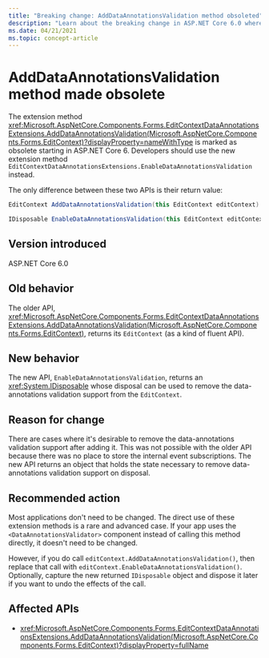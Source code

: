 ```yaml
---
title: "Breaking change: AddDataAnnotationsValidation method obsoleted"
description: "Learn about the breaking change in ASP.NET Core 6.0 where the AddDataAnnotationsValidation method is replaced with EnableDataAnnotationsValidation."
ms.date: 04/21/2021
ms.topic: concept-article
---
```

# AddDataAnnotationsValidation method made obsolete

The extension method <xref:Microsoft.AspNetCore.Components.Forms.EditContextDataAnnotationsExtensions.AddDataAnnotationsValidation(Microsoft.AspNetCore.Components.Forms.EditContext)?displayProperty=nameWithType> is marked as obsolete starting in ASP.NET Core 6. Developers should use the new extension method `EditContextDataAnnotationsExtensions.EnableDataAnnotationsValidation` instead.

The only difference between these two APIs is their return value:

```csharp
EditContext AddDataAnnotationsValidation(this EditContext editContext) { ... }

IDisposable EnableDataAnnotationsValidation(this EditContext editContext) { ... }
```

## Version introduced

ASP.NET Core 6.0

## Old behavior

The older API, <xref:Microsoft.AspNetCore.Components.Forms.EditContextDataAnnotationsExtensions.AddDataAnnotationsValidation(Microsoft.AspNetCore.Components.Forms.EditContext)>, returns its `EditContext` (as a kind of fluent API).

## New behavior

The new API, `EnableDataAnnotationsValidation`, returns an <xref:System.IDisposable> whose disposal can be used to remove the data-annotations validation support from the `EditContext`.

## Reason for change

There are cases where it's desirable to remove the data-annotations validation support after adding it. This was not possible with the older API because there was no place to store the internal event subscriptions. The new API returns an object that holds the state necessary to remove data-annotations validation support on disposal.

## Recommended action

Most applications don't need to be changed. The direct use of these extension methods is a rare and advanced case. If your app uses the `<DataAnnotationsValidator>` component instead of calling this method directly, it doesn't need to be changed.

However, if you do call `editContext.AddDataAnnotationsValidation()`, then replace that call with `editContext.EnableDataAnnotationsValidation()`. Optionally, capture the new returned `IDisposable` object and dispose it later if you want to undo the effects of the call.

## Affected APIs

- <xref:Microsoft.AspNetCore.Components.Forms.EditContextDataAnnotationsExtensions.AddDataAnnotationsValidation(Microsoft.AspNetCore.Components.Forms.EditContext)?displayProperty=fullName>

<!--

## Category

ASP.NET Core

## Affected APIs

- `M:Microsoft.AspNetCore.Components.Forms.EditContextDataAnnotationsExtensions.AddDataAnnotationsValidation(Microsoft.AspNetCore.Components.Forms.EditContext)`

-->
